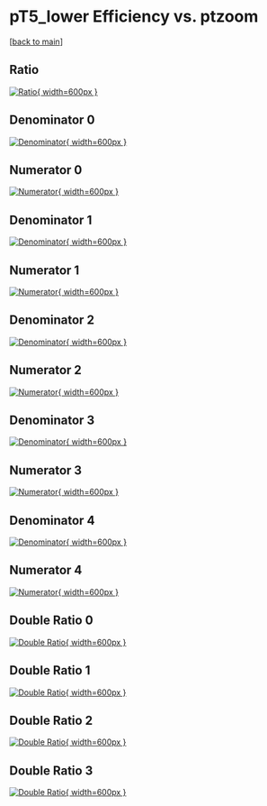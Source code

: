 # pT5_lower Efficiency vs. ptzoom

[[back to main](./)]



## Ratio

[![Ratio](../mtv/var/pT5_lower_base_11_0_eff_ptzoom.png){ width=600px }](../mtv/var/pT5_lower_base_11_0_eff_ptzoom.pdf)

## Denominator 0

[![Denominator](../mtv/den/pT5_lower_base_11_0_eff_ptzoom_den0.png){ width=600px }](../mtv/den/pT5_lower_base_11_0_eff_ptzoom_den0.pdf)

## Numerator 0

[![Numerator](../mtv/num/pT5_lower_base_11_0_eff_ptzoom_num0.png){ width=600px }](../mtv/num/pT5_lower_base_11_0_eff_ptzoom_num0.pdf)

## Denominator 1

[![Denominator](../mtv/den/pT5_lower_base_11_0_eff_ptzoom_den1.png){ width=600px }](../mtv/den/pT5_lower_base_11_0_eff_ptzoom_den1.pdf)

## Numerator 1

[![Numerator](../mtv/num/pT5_lower_base_11_0_eff_ptzoom_num1.png){ width=600px }](../mtv/num/pT5_lower_base_11_0_eff_ptzoom_num1.pdf)

## Denominator 2

[![Denominator](../mtv/den/pT5_lower_base_11_0_eff_ptzoom_den2.png){ width=600px }](../mtv/den/pT5_lower_base_11_0_eff_ptzoom_den2.pdf)

## Numerator 2

[![Numerator](../mtv/num/pT5_lower_base_11_0_eff_ptzoom_num2.png){ width=600px }](../mtv/num/pT5_lower_base_11_0_eff_ptzoom_num2.pdf)

## Denominator 3

[![Denominator](../mtv/den/pT5_lower_base_11_0_eff_ptzoom_den3.png){ width=600px }](../mtv/den/pT5_lower_base_11_0_eff_ptzoom_den3.pdf)

## Numerator 3

[![Numerator](../mtv/num/pT5_lower_base_11_0_eff_ptzoom_num3.png){ width=600px }](../mtv/num/pT5_lower_base_11_0_eff_ptzoom_num3.pdf)

## Denominator 4

[![Denominator](../mtv/den/pT5_lower_base_11_0_eff_ptzoom_den4.png){ width=600px }](../mtv/den/pT5_lower_base_11_0_eff_ptzoom_den4.pdf)

## Numerator 4

[![Numerator](../mtv/num/pT5_lower_base_11_0_eff_ptzoom_num4.png){ width=600px }](../mtv/num/pT5_lower_base_11_0_eff_ptzoom_num4.pdf)

## Double Ratio 0

[![Double Ratio](../mtv/ratio/pT5_lower_base_11_0_eff_ptzoom_ratio0.png){ width=600px }](../mtv/ratio/pT5_lower_base_11_0_eff_ptzoom_ratio0.pdf)

## Double Ratio 1

[![Double Ratio](../mtv/ratio/pT5_lower_base_11_0_eff_ptzoom_ratio1.png){ width=600px }](../mtv/ratio/pT5_lower_base_11_0_eff_ptzoom_ratio1.pdf)

## Double Ratio 2

[![Double Ratio](../mtv/ratio/pT5_lower_base_11_0_eff_ptzoom_ratio2.png){ width=600px }](../mtv/ratio/pT5_lower_base_11_0_eff_ptzoom_ratio2.pdf)

## Double Ratio 3

[![Double Ratio](../mtv/ratio/pT5_lower_base_11_0_eff_ptzoom_ratio3.png){ width=600px }](../mtv/ratio/pT5_lower_base_11_0_eff_ptzoom_ratio3.pdf)

